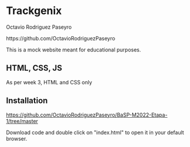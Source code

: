 # Trackgenix

<p>Octavio Rodriguez Paseyro</p>
<p>https://github.com/OctavioRodriguezPaseyro<p>
<p>This is a mock website meant for educational purposes.<p>

## HTML, CSS, JS

As per week 3, HTML and CSS only

## Installation
https://github.com/OctavioRodriguezPaseyro/BaSP-M2022-Etapa-1/tree/master

Download code and double click on "index.html" to open it in your default browser.